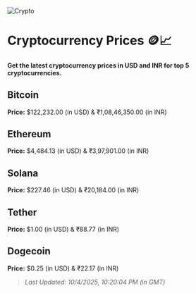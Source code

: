 
![Crypto](https://www.techguide.com.au/wp-content/uploads/2020/11/crypto3.jpeg)

# Cryptocurrency Prices 🪙📈

#### Get the latest cryptocurrency prices in USD and INR for top 5 cryptocurrencies.

## Bitcoin

**Price:** $122,232.00 (in USD) & ₹1,08,46,350.00 (in INR)

## Ethereum

**Price:** $4,484.13 (in USD) & ₹3,97,901.00 (in INR)

## Solana

**Price:** $227.46 (in USD) & ₹20,184.00 (in INR)

## Tether

**Price:** $1.00 (in USD) & ₹88.77 (in INR)

## Dogecoin

**Price:** $0.25 (in USD) & ₹22.17 (in INR)

> _Last Updated: 10/4/2025, 10:20:04 PM (in GMT)_
